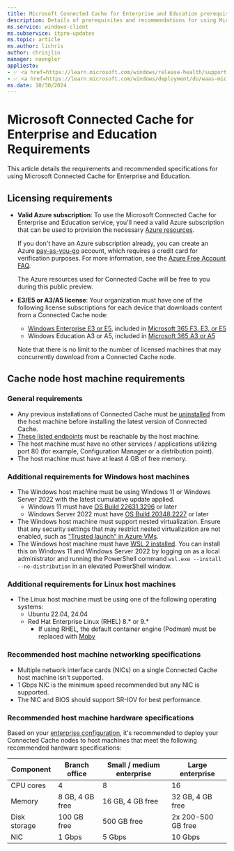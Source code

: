 ```yaml
---
title: Microsoft Connected Cache for Enterprise and Education prerequisites
description: Details of prerequisites and recommendations for using Microsoft Connected Cache for Enterprise and Education.
ms.service: windows-client
ms.subservice: itpro-updates
ms.topic: article
ms.author: lichris
author: chrisjlin
manager: naengler
appliesto: 
- ✅ <a href=https://learn.microsoft.com/windows/release-health/supported-versions-windows-client target=_blank>Windows 11</a>
- ✅ <a href=https://learn.microsoft.com/windows/deployment/do/waas-microsoft-connected-cache target=_blank>Microsoft Connected Cache for Enterprise and Education</a>
ms.date: 10/30/2024
---
```


# Microsoft Connected Cache for Enterprise and Education Requirements

This article details the requirements and recommended specifications for using Microsoft Connected Cache for Enterprise and Education.

## Licensing requirements

- **Valid Azure subscription**: To use the Microsoft Connected Cache for Enterprise and Education service, you'll need a valid Azure subscription that can be used to provision the necessary [Azure resources](/azure/cloud-adoption-framework/govern/resource-consistency/resource-access-management).

    If you don't have an Azure subscription already, you can create an Azure [pay-as-you-go](https://azure.microsoft.com/offers/ms-azr-0003p/) account, which requires a credit card for verification purposes. For more information, see the [Azure Free Account FAQ](https://azure.microsoft.com/free/free-account-faq/).

    The Azure resources used for Connected Cache will be free to you during this public preview.

- **E3/E5 or A3/A5 license**: Your organization must have one of the following license subscriptions for each device that downloads content from a Connected Cache node:

    - [Windows Enterprise E3 or E5](/windows/whats-new/windows-licensing#windows-11-enterprise), included in [Microsoft 365 F3, E3, or E5](https://www.microsoft.com/microsoft-365/enterprise/microsoft365-plans-and-pricing?msockid=32c407b43d5968050f2b13443c746916)
    - Windows Education A3 or A5, included in [Microsoft 365 A3 or A5](https://www.microsoft.com/education/products/microsoft-365?msockid=32c407b43d5968050f2b13443c746916#Education-plans)

    Note that there is no limit to the number of licensed machines that may concurrently download from a Connected Cache node.

## Cache node host machine requirements

### General requirements

- Any previous installations of Connected Cache must be [uninstalled](mcc-ent-uninstall-cache-node.md) from the host machine before installing the latest version of Connected Cache.
- [These listed endpoints](delivery-optimization-endpoints.md) must be reachable by the host machine.
- The host machine must have no other services / applications utilizing port 80 (for example, Configuration Manager or a distribution point).
- The host machine must have at least 4 GB of free memory.

### Additional requirements for Windows host machines

- The Windows host machine must be using Windows 11 or Windows Server 2022 with the latest cumulative update applied.
    - Windows 11 must have [OS Build 22631.3296](https://support.microsoft.com/topic/march-12-2024-kb5035853-os-builds-22621-3296-and-22631-3296-a69ac07f-e893-4d16-bbe1-554b7d9dd39b) or later
    - Windows Server 2022 must have [OS Build 20348.2227](https://support.microsoft.com/topic/january-9-2024-kb5034129-os-build-20348-2227-6958a36f-efaf-4ef5-a576-c5931072a89a) or later
- The Windows host machine must support nested virtualization. Ensure that any security settings that may restrict nested virtualization are not enabled, such as ["Trusted launch" in Azure VMs](/azure/virtual-machines/trusted-launch-portal).
- The Windows host machine must have [WSL 2 installed](/windows/wsl/install#install-wsl-command). You can install this on Windows 11 and Windows Server 2022 by logging on as a local administrator and running the PowerShell command `wsl.exe --install --no-distribution` in an elevated PowerShell window.

### Additional requirements for Linux host machines

- The Linux host machine must be using one of the following operating systems:
    - Ubuntu 22.04, 24.04
    - Red Hat Enterprise Linux (RHEL) 8.* or 9.*
        - If using RHEL, the default container engine (Podman) must be replaced with [Moby](https://github.com/moby/moby#readme)

### Recommended host machine networking specifications

- Multiple network interface cards (NICs) on a single Connected Cache host machine isn't supported.
- 1 Gbps NIC is the minimum speed recommended but any NIC is supported.
- The NIC and BIOS should support SR-IOV for best performance.

### Recommended host machine hardware specifications

Based on your [enterprise configuration](mcc-ent-edu-overview.md), it's recommended to deploy your Connected Cache nodes to host machines that meet the following recommended hardware specifications:

| Component | Branch office | Small / medium enterprise | Large enterprise |
| --- | --- | --- | --- |
| CPU cores | 4 | 8 | 16 |
| Memory | 8 GB, 4 GB free | 16 GB, 4 GB free | 32 GB, 4 GB free |
| Disk storage | 100 GB free  | 500 GB free | 2x 200-500 GB free |
| NIC | 1 Gbps | 5 Gbps | 10 Gbps |
